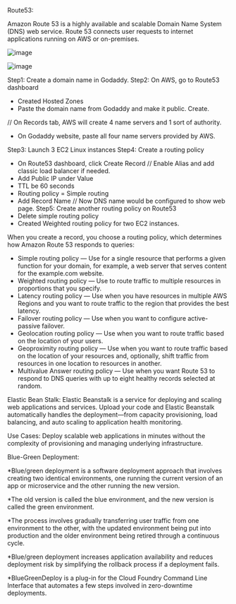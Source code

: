 Route53:

Amazon Route 53 is a highly available and scalable Domain Name System (DNS) web service. Route 53 connects user requests to internet applications running on AWS or on-premises.

![image](https://github.com/user-attachments/assets/31b3796e-a938-477f-a86d-750cdc4b6e9c)

![image](https://github.com/user-attachments/assets/e0c9e496-884b-4f71-84ed-2de733f808de)



Step1: Create a domain name in Godaddy.
Step2: On AWS, go to Route53 dashboard
- Created Hosted Zones
- Paste the domain name from Godaddy and make it public. Create.

// On Records tab, AWS will create 4 name servers and 1 sort of authority.
- On Godaddy website, paste all four name servers provided by AWS. 

Step3: Launch 3 EC2 Linux instances
Step4: Create a routing policy
- On Route53 dashboard, click Create Record
// Enable Alias and add classic load balancer if needed. 
- Add Public IP under Value
- TTL be 60 seconds
- Routing policy = Simple routing
- Add Record Name
// Now DNS name would be configured to show web page.
Step5: Create another routing policy on Route53
- Delete simple routing policy
- Created Weighted routing policy for two EC2 instances.

When you create a record, you choose a routing policy, which determines how Amazon Route 53 responds to queries:

* Simple routing policy — Use for a single resource that performs a given function for your domain, for example, a web server that serves content for the example.com website.
* Weighted routing policy — Use to route traffic to multiple resources in proportions that you specify.
* Latency routing policy — Use when you have resources in multiple AWS Regions and you want to route traffic to the region that provides the best latency.
* Failover routing policy — Use when you want to configure active-passive failover.
* Geolocation routing policy — Use when you want to route traffic based on the location of your users.
* Geoproximity routing policy — Use when you want to route traffic based on the location of your resources and, optionally, shift traffic from resources in one location to resources in another.
* Multivalue Answer routing policy — Use when you want Route 53 to respond to DNS queries with up to eight healthy records selected at random.

Elastic Bean Stalk: Elastic Beanstalk is a service for deploying and scaling web applications and services. Upload your code and Elastic Beanstalk automatically handles the deployment—from capacity provisioning, load balancing, and auto scaling to application health monitoring.

Use Cases: Deploy scalable web applications in minutes without the complexity of provisioning and managing underlying infrastructure.



Blue-Green Deployment: 

*Blue/green deployment is a software deployment approach that involves creating two identical environments, one running the current version of an app or microservice and the other running the new version.

*The old version is called the blue environment, and the new version is called the green environment.

*The process involves gradually transferring user traffic from one environment to the other, with the updated environment being put into production and the older environment being retired through a continuous cycle.

*Blue/green deployment increases application availability and reduces deployment risk by simplifying the rollback process if a deployment fails.

*BlueGreenDeploy is a plug-in for the Cloud Foundry Command Line Interface that automates a few steps involved in zero-downtime deployments.



